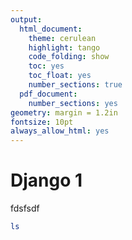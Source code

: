 ```yaml
---
output:
  html_document:
    theme: cerulean
    highlight: tango
    code_folding: show
    toc: yes
    toc_float: yes
    number_sections: true
  pdf_document:
    number_sections: yes
geometry: margin = 1.2in
fontsize: 10pt
always_allow_html: yes
---
```


# Django 1

fdsfsdf

```bash {cmd=True}
ls
```